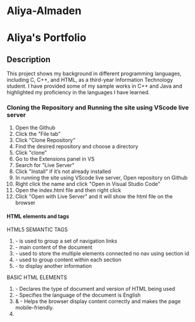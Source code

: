 # Aliya-Almaden
# Aliya's Portfolio

## Description
This project shows my background in different programming languages, including C, C++, and HTML, as a third-year Information Technology student. I have provided some of my sample works in C++ and Java and highlighted my proficiency in the languages I have learned.

### Cloning the Repository and Running the site using VScode live server
1. Open the Github
2. Click the "File tab"
3. Click "Clone Repository"
4. Find the desired repository and choose a directory
5. Click "clone"
6. Go to the Extensions panel in VS
7. Search for "Live Server"
8. Click "Install" if it’s not already installed
9. In running the site using VScode live server, Open repository on Github
10. Right click the name and click "Open in Visual Studio Code"
11. Open the index.html file and then right click
12. Click "Open with Live Server" and it will show the html file on the browser

#### HTML elements and tags 
HTML5 SEMANTIC TAGS
1. <nav> - is used to group a set of navigation links
2. <main> - main content of the document
3. <section> - used to store the multiple elements connected no nav using section id
4. <article> - used to group content within each section 
5. <footer> - to display another information
BASIC HTML ELEMENTS
1. <!DOCTYPE html> - Declares the type of document and version of HTML being used
2. <html lang="en"> - Specifies the language of the document is English
3. <meta charset="UTF-8" /> & <meta name="viewport" content="width=device-width" /> - Helps the browser display content correctly and makes the page mobile-friendly.
4. <title> - Defines the title of the HTML document
5. <body> - Contains the content that is visible on the webpage
6. <h1> to <h6> - Heading tags used to create headings on the webpage
7. <p> - Defines a paragraph of text
8. <ul> - creates a bulleted list
9. <li> - represents each item within the list
10. <table> - a table element
11. <tr> - defines a row inside a table
12. <td> - creates a cell within a row
13. <form> - creates a form to collect user input
14. <label> - input field
15. <input> - text field, submit button
16. <textarea> - Defines a multi-line text input area
17. <hr> - creates a horizontal line
18. <br> - line break
19. &nbsp; - space between the characters or text
ADVANCED HTML ELEMENTS
1. <img> - used to input images on HTML
2. <src> - defines a path

